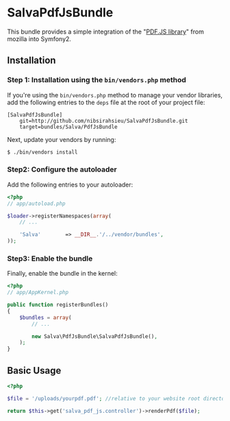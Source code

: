 SalvaPdfJsBundle
================

This bundle provides a simple integration of the "[PDF.JS library](https://github.com/mozilla/pdf.js)" from mozilla into Symfony2.

## Installation

### Step 1: Installation using the `bin/vendors.php` method

If you're using the `bin/vendors.php` method to manage your vendor libraries,
add the following entries to the `deps` file at the root of your project file:

```
[SalvaPdfJsBundle]
    git=http://github.com/nibsirahsieu/SalvaPdfJsBundle.git
    target=bundles/Salva/PdfJsBundle
```

Next, update your vendors by running:

``` bash
$ ./bin/vendors install
```

### Step2: Configure the autoloader

Add the following entries to your autoloader:

``` php
<?php
// app/autoload.php

$loader->registerNamespaces(array(
    // ...

    'Salva'        => __DIR__.'/../vendor/bundles',
));
```

### Step3: Enable the bundle

Finally, enable the bundle in the kernel:

``` php
<?php
// app/AppKernel.php

public function registerBundles()
{
    $bundles = array(
        // ...

        new Salva\PdfJsBundle\SalvaPdfJsBundle(),
    );
}
```

## Basic Usage

``` php
<?php

$file = '/uploads/yourpdf.pdf'; //relative to your website root directory

return $this->get('salva_pdf_js.controller')->renderPdf($file);

```

